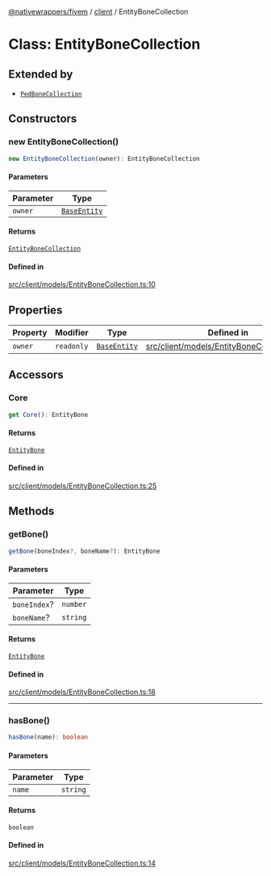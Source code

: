 [@nativewrappers/fivem](../../README.md) / [client](../README.md) / EntityBoneCollection

# Class: EntityBoneCollection

## Extended by

- [`PedBoneCollection`](PedBoneCollection.md)

## Constructors

### new EntityBoneCollection()

```ts
new EntityBoneCollection(owner): EntityBoneCollection
```

#### Parameters

| Parameter | Type |
| ------ | ------ |
| `owner` | [`BaseEntity`](BaseEntity.md) |

#### Returns

[`EntityBoneCollection`](EntityBoneCollection.md)

#### Defined in

[src/client/models/EntityBoneCollection.ts:10](https://github.com/nativewrappers/fivem/blob/09478da418b400a28e2cc17ab86f47c957997aed/src/client/models/EntityBoneCollection.ts#L10)

## Properties

| Property | Modifier | Type | Defined in |
| ------ | ------ | ------ | ------ |
| `owner` | `readonly` | [`BaseEntity`](BaseEntity.md) | [src/client/models/EntityBoneCollection.ts:5](https://github.com/nativewrappers/fivem/blob/09478da418b400a28e2cc17ab86f47c957997aed/src/client/models/EntityBoneCollection.ts#L5) |

## Accessors

### Core

```ts
get Core(): EntityBone
```

#### Returns

[`EntityBone`](EntityBone.md)

#### Defined in

[src/client/models/EntityBoneCollection.ts:25](https://github.com/nativewrappers/fivem/blob/09478da418b400a28e2cc17ab86f47c957997aed/src/client/models/EntityBoneCollection.ts#L25)

## Methods

### getBone()

```ts
getBone(boneIndex?, boneName?): EntityBone
```

#### Parameters

| Parameter | Type |
| ------ | ------ |
| `boneIndex`? | `number` |
| `boneName`? | `string` |

#### Returns

[`EntityBone`](EntityBone.md)

#### Defined in

[src/client/models/EntityBoneCollection.ts:18](https://github.com/nativewrappers/fivem/blob/09478da418b400a28e2cc17ab86f47c957997aed/src/client/models/EntityBoneCollection.ts#L18)

***

### hasBone()

```ts
hasBone(name): boolean
```

#### Parameters

| Parameter | Type |
| ------ | ------ |
| `name` | `string` |

#### Returns

`boolean`

#### Defined in

[src/client/models/EntityBoneCollection.ts:14](https://github.com/nativewrappers/fivem/blob/09478da418b400a28e2cc17ab86f47c957997aed/src/client/models/EntityBoneCollection.ts#L14)
